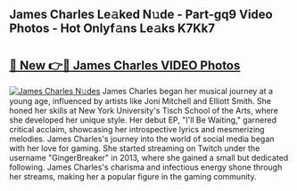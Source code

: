 ## James Charles Le𝚊ked N𝚞de - Part-gq9 Video Photos - Hot Onlyf𝚊ns Le𝚊ks K7Kk7

# <h2><a href="http://ab22948.deff.icu/?id=James+Charles">🔗 New 👉🔴 James Charles VIDEO Photos</a></h2>

[![James Charles N𝚞des](https://i.imgur.com/rIISA9y.gif)](http://ab22948.deff.icu/?id=James+Charles)
James Charles began her musical journey at a young age, influenced by artists like Joni Mitchell and Elliott Smith. She honed her skills at New York University's Tisch School of the Arts, where she developed her unique style. Her debut EP, "I'll Be Waiting," garnered critical acclaim, showcasing her introspective lyrics and mesmerizing melodies. James Charles's journey into the world of social media began with her love for gaming. She started streaming on Twitch under the username "GingerBreaker" in 2013, where she gained a small but dedicated following. James Charles's charisma and infectious energy shone through her streams, making her a popular figure in the gaming community.
